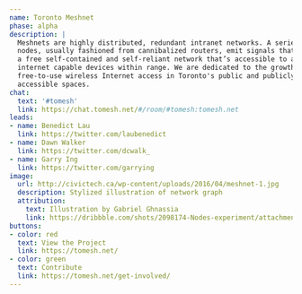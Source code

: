 ```yaml
---
name: Toronto Meshnet
phase: alpha
description: |
  Meshnets are highly distributed, redundant intranet networks. A series of
  nodes, usually fashioned from cannibalized routers, emit signals that create
  a free self-contained and self-reliant network that’s accessible to any
  internet capable devices within range. We are dedicated to the growth of
  free-to-use wireless Internet access in Toronto's public and publicly
  accessible spaces.
chat:
  text: '#tomesh'
  link: https://chat.tomesh.net/#/room/#tomesh:tomesh.net
leads:
- name: Benedict Lau
  link: https://twitter.com/laubenedict
- name: Dawn Walker
  link: https://twitter.com/dcwalk_
- name: Garry Ing
  link: https://twitter.com/garrying
image:
  url: http://civictech.ca/wp-content/uploads/2016/04/meshnet-1.jpg
  description: Stylized illustration of network graph
  attribution:
    text: Illustration by Gabriel Ghnassia
    link: https://dribbble.com/shots/2098174-Nodes-experiment/attachments/378749
buttons:
- color: red
  text: View the Project
  link: https://tomesh.net/
- color: green
  text: Contribute
  link: https://tomesh.net/get-involved/
---
```

